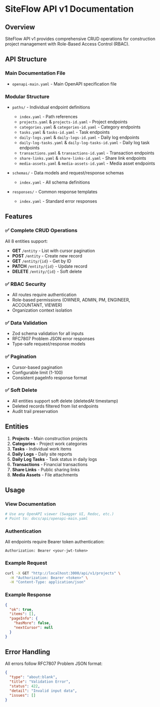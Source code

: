 # SiteFlow API v1 Documentation

## Overview
SiteFlow API v1 provides comprehensive CRUD operations for construction project management with Role-Based Access Control (RBAC).

## API Structure

### Main Documentation File
- `openapi-main.yaml` - Main OpenAPI specification file

### Modular Structure
- `paths/` - Individual endpoint definitions
  - `index.yaml` - Path references
  - `projects.yaml` & `projects-id.yaml` - Project endpoints
  - `categories.yaml` & `categories-id.yaml` - Category endpoints
  - `tasks.yaml` & `tasks-id.yaml` - Task endpoints
  - `daily-logs.yaml` & `daily-logs-id.yaml` - Daily log endpoints
  - `daily-log-tasks.yaml` & `daily-log-tasks-id.yaml` - Daily log task endpoints
  - `transactions.yaml` & `transactions-id.yaml` - Transaction endpoints
  - `share-links.yaml` & `share-links-id.yaml` - Share link endpoints
  - `media-assets.yaml` & `media-assets-id.yaml` - Media asset endpoints

- `schemas/` - Data models and request/response schemas
  - `index.yaml` - All schema definitions

- `responses/` - Common response templates
  - `index.yaml` - Standard error responses

## Features

### ✅ Complete CRUD Operations
All 8 entities support:
- **GET** `/entity` - List with cursor pagination
- **POST** `/entity` - Create new record
- **GET** `/entity/{id}` - Get by ID
- **PATCH** `/entity/{id}` - Update record
- **DELETE** `/entity/{id}` - Soft delete

### ✅ RBAC Security
- All routes require authentication
- Role-based permissions (OWNER, ADMIN, PM, ENGINEER, ACCOUNTANT, VIEWER)
- Organization context isolation

### ✅ Data Validation
- Zod schema validation for all inputs
- RFC7807 Problem JSON error responses
- Type-safe request/response models

### ✅ Pagination
- Cursor-based pagination
- Configurable limit (1-100)
- Consistent pageInfo response format

### ✅ Soft Delete
- All entities support soft delete (deletedAt timestamp)
- Deleted records filtered from list endpoints
- Audit trail preservation

## Entities

1. **Projects** - Main construction projects
2. **Categories** - Project work categories
3. **Tasks** - Individual work items
4. **Daily Logs** - Daily site reports
5. **Daily Log Tasks** - Task status in daily logs
6. **Transactions** - Financial transactions
7. **Share Links** - Public sharing links
8. **Media Assets** - File attachments

## Usage

### View Documentation
```bash
# Use any OpenAPI viewer (Swagger UI, Redoc, etc.)
# Point to: docs/api/openapi-main.yaml
```

### Authentication
All endpoints require Bearer token authentication:
```
Authorization: Bearer <your-jwt-token>
```

### Example Request
```bash
curl -X GET "http://localhost:3000/api/v1/projects" \
  -H "Authorization: Bearer <token>" \
  -H "Content-Type: application/json"
```

### Example Response
```json
{
  "ok": true,
  "items": [],
  "pageInfo": {
    "hasMore": false,
    "nextCursor": null
  }
}
```

## Error Handling
All errors follow RFC7807 Problem JSON format:
```json
{
  "type": "about:blank",
  "title": "Validation Error",
  "status": 422,
  "detail": "Invalid input data",
  "issues": []
}
```
